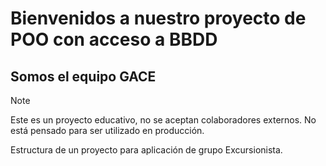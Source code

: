 # Bienvenidos a nuestro proyecto de POO con acceso a BBDD

## Somos el equipo GACE

>[!NOTE]
> Este es un proyecto educativo, no se aceptan colaboradores externos.
> No está pensado para ser utilizado en producción.
 
Estructura de un proyecto para aplicación de grupo Excursionista.

